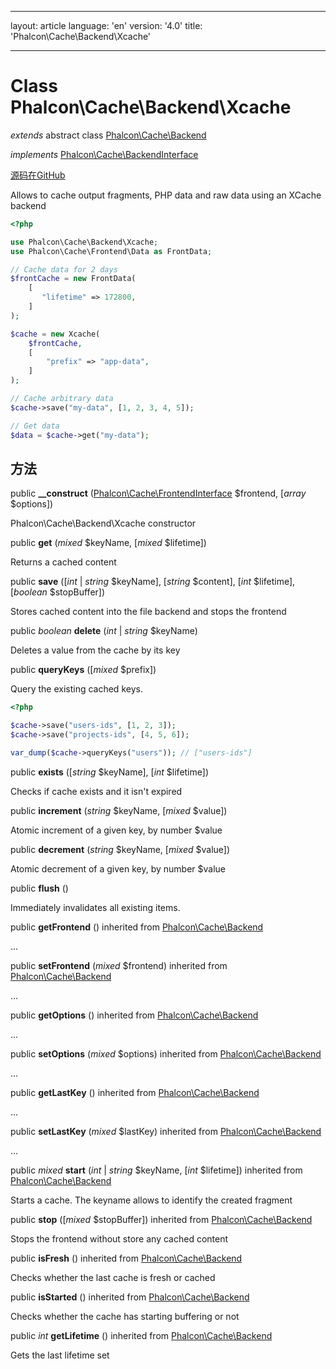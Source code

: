 * * *

layout: article language: 'en' version: '4.0' title: 'Phalcon\Cache\Backend\Xcache'

* * *

# Class **Phalcon\Cache\Backend\Xcache**

*extends* abstract class [Phalcon\Cache\Backend](/4.0/en/api/Phalcon_Cache_Backend)

*implements* [Phalcon\Cache\BackendInterface](/4.0/en/api/Phalcon_Cache_BackendInterface)

<a href="https://github.com/phalcon/cphalcon/tree/v4.0.0/phalcon/cache/backend/xcache.zep" class="btn btn-default btn-sm">源码在GitHub</a>

Allows to cache output fragments, PHP data and raw data using an XCache backend

```php
<?php

use Phalcon\Cache\Backend\Xcache;
use Phalcon\Cache\Frontend\Data as FrontData;

// Cache data for 2 days
$frontCache = new FrontData(
    [
       "lifetime" => 172800,
    ]
);

$cache = new Xcache(
    $frontCache,
    [
        "prefix" => "app-data",
    ]
);

// Cache arbitrary data
$cache->save("my-data", [1, 2, 3, 4, 5]);

// Get data
$data = $cache->get("my-data");

```

## 方法

public **__construct** ([Phalcon\Cache\FrontendInterface](/4.0/en/api/Phalcon_Cache_FrontendInterface) $frontend, [*array* $options])

Phalcon\Cache\Backend\Xcache constructor

public **get** (*mixed* $keyName, [*mixed* $lifetime])

Returns a cached content

public **save** ([*int* | *string* $keyName], [*string* $content], [*int* $lifetime], [*boolean* $stopBuffer])

Stores cached content into the file backend and stops the frontend

public *boolean* **delete** (*int* | *string* $keyName)

Deletes a value from the cache by its key

public **queryKeys** ([*mixed* $prefix])

Query the existing cached keys.

```php
<?php

$cache->save("users-ids", [1, 2, 3]);
$cache->save("projects-ids", [4, 5, 6]);

var_dump($cache->queryKeys("users")); // ["users-ids"]

```

public **exists** ([*string* $keyName], [*int* $lifetime])

Checks if cache exists and it isn't expired

public **increment** (*string* $keyName, [*mixed* $value])

Atomic increment of a given key, by number $value

public **decrement** (*string* $keyName, [*mixed* $value])

Atomic decrement of a given key, by number $value

public **flush** ()

Immediately invalidates all existing items.

public **getFrontend** () inherited from [Phalcon\Cache\Backend](/4.0/en/api/Phalcon_Cache_Backend)

...

public **setFrontend** (*mixed* $frontend) inherited from [Phalcon\Cache\Backend](/4.0/en/api/Phalcon_Cache_Backend)

...

public **getOptions** () inherited from [Phalcon\Cache\Backend](/4.0/en/api/Phalcon_Cache_Backend)

...

public **setOptions** (*mixed* $options) inherited from [Phalcon\Cache\Backend](/4.0/en/api/Phalcon_Cache_Backend)

...

public **getLastKey** () inherited from [Phalcon\Cache\Backend](/4.0/en/api/Phalcon_Cache_Backend)

...

public **setLastKey** (*mixed* $lastKey) inherited from [Phalcon\Cache\Backend](/4.0/en/api/Phalcon_Cache_Backend)

...

public *mixed* **start** (*int* | *string* $keyName, [*int* $lifetime]) inherited from [Phalcon\Cache\Backend](/4.0/en/api/Phalcon_Cache_Backend)

Starts a cache. The keyname allows to identify the created fragment

public **stop** ([*mixed* $stopBuffer]) inherited from [Phalcon\Cache\Backend](/4.0/en/api/Phalcon_Cache_Backend)

Stops the frontend without store any cached content

public **isFresh** () inherited from [Phalcon\Cache\Backend](/4.0/en/api/Phalcon_Cache_Backend)

Checks whether the last cache is fresh or cached

public **isStarted** () inherited from [Phalcon\Cache\Backend](/4.0/en/api/Phalcon_Cache_Backend)

Checks whether the cache has starting buffering or not

public *int* **getLifetime** () inherited from [Phalcon\Cache\Backend](/4.0/en/api/Phalcon_Cache_Backend)

Gets the last lifetime set